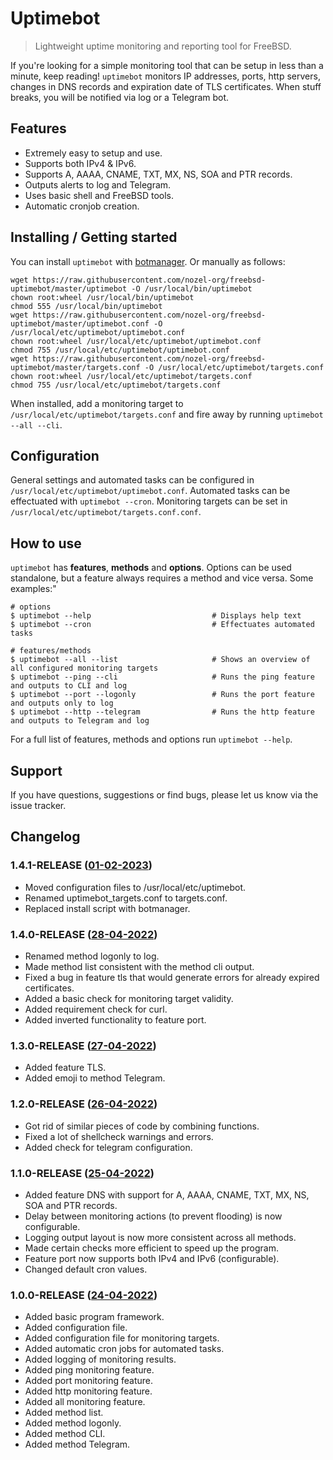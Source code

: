 # Uptimebot
> Lightweight uptime monitoring and reporting tool for FreeBSD.

If you're looking for a simple monitoring tool that can be setup in less than a minute, keep reading! `uptimebot` monitors IP addresses, ports, http servers, changes in DNS records and expiration date of TLS certificates. When stuff breaks, you will be notified via log or a Telegram bot.

## Features
* Extremely easy to setup and use.
* Supports both IPv4 & IPv6.
* Supports A, AAAA, CNAME, TXT, MX, NS, SOA and PTR records.
* Outputs alerts to log and Telegram.
* Uses basic shell and FreeBSD tools.
* Automatic cronjob creation.

## Installing / Getting started
You can install `uptimebot` with [botmanager](https://github.com/nozel-org/botmanager). Or manually as follows:
```
wget https://raw.githubusercontent.com/nozel-org/freebsd-uptimebot/master/uptimebot -O /usr/local/bin/uptimebot
chown root:wheel /usr/local/bin/uptimebot
chmod 555 /usr/local/bin/uptimebot
wget https://raw.githubusercontent.com/nozel-org/freebsd-uptimebot/master/uptimebot.conf -O /usr/local/etc/uptimebot/uptimebot.conf
chown root:wheel /usr/local/etc/uptimebot/uptimebot.conf
chmod 755 /usr/local/etc/uptimebot/uptimebot.conf
wget https://raw.githubusercontent.com/nozel-org/freebsd-uptimebot/master/targets.conf -O /usr/local/etc/uptimebot/targets.conf
chown root:wheel /usr/local/etc/uptimebot/targets.conf
chmod 755 /usr/local/etc/uptimebot/targets.conf
```
When installed, add a monitoring target to `/usr/local/etc/uptimebot/targets.conf` and fire away by running `uptimebot --all --cli`.

## Configuration
General settings and automated tasks can be configured in `/usr/local/etc/uptimebot/uptimebot.conf`. Automated tasks can be effectuated with `uptimebot --cron`. Monitoring targets can be set in `/usr/local/etc/uptimebot/targets.conf.conf`.

## How to use
`uptimebot` has **features**, **methods** and **options**. Options can be used standalone, but a feature always requires a method and vice versa. Some examples:"

```
# options
$ uptimebot --help                           # Displays help text
$ uptimebot --cron                           # Effectuates automated tasks

# features/methods
$ uptimebot --all --list                     # Shows an overview of all configured monitoring targets
$ uptimebot --ping --cli                     # Runs the ping feature and outputs to CLI and log
$ uptimebot --port --logonly                 # Runs the port feature and outputs only to log
$ uptimebot --http --telegram                # Runs the http feature and outputs to Telegram and log
```
For a full list of features, methods and options run `uptimebot --help`.

## Support
If you have questions, suggestions or find bugs, please let us know via the issue tracker.

## Changelog
### 1.4.1-RELEASE ([01-02-2023](https://github.com/nozel-org/freebsd-uptimebot/commit/db7d60190817e58197585c6d72f9467a5a756864))
- Moved configuration files to /usr/local/etc/uptimebot.
- Renamed uptimebot_targets.conf to targets.conf.
- Replaced install script with botmanager.

### 1.4.0-RELEASE ([28-04-2022](https://github.com/nozel-org/freebsd-uptimebot/commit/51dba5a9b1ba660a47cfae408f71137162c7c985))
- Renamed method logonly to log.
- Made method list consistent with the method cli output.
- Fixed a bug in feature tls that would generate errors for already expired certificates.
- Added a basic check for monitoring target validity.
- Added requirement check for curl.
- Added inverted functionality to feature port.

### 1.3.0-RELEASE ([27-04-2022](https://github.com/nozel-org/freebsd-uptimebot/commit/92d2b83e1ac36080f5d9832f7c3854ac43325148))
- Added feature TLS.
- Added emoji to method Telegram.

### 1.2.0-RELEASE ([26-04-2022](https://github.com/nozel-org/freebsd-uptimebot/commit/e09c7c897472a25ededeaf43635e0feca40c2bb8))
- Got rid of similar pieces of code by combining functions.
- Fixed a lot of shellcheck warnings and errors.
- Added check for telegram configuration.

### 1.1.0-RELEASE ([25-04-2022](https://github.com/nozel-org/freebsd-uptimebot/commit/46166dd48c44df563f1b7b703a900755de9a5b91))
- Added feature DNS with support for A, AAAA, CNAME, TXT, MX, NS, SOA and PTR records.
- Delay between monitoring actions (to prevent flooding) is now configurable.
- Logging output layout is now more consistent across all methods.
- Made certain checks more efficient to speed up the program.
- Feature port now supports both IPv4 and IPv6 (configurable).
- Changed default cron values.

### 1.0.0-RELEASE ([24-04-2022](https://github.com/nozel-org/freebsd-uptimebot/commit/9495797794eed0c5bf48484198303fea632e1fd2))
- Added basic program framework.
- Added configuration file.
- Added configuration file for monitoring targets.
- Added automatic cron jobs for automated tasks.
- Added logging of monitoring results.
- Added ping monitoring feature.
- Added port monitoring feature.
- Added http monitoring feature.
- Added all monitoring feature.
- Added method list.
- Added method logonly.
- Added method CLI.
- Added method Telegram.
